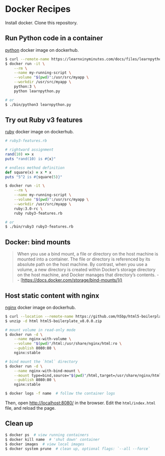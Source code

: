 # Docker Recipes

Install docker. Clone this repository.

## Run Python code in a container

[python](https://hub.docker.com/_/python) docker image on dockerhub.

```bash
$ curl --remote-name https://learnxinyminutes.com/docs/files/learnpython.py
$ docker run -it \
    --rm \
    --name my-running-script \
    --volume "$(pwd)":/usr/src/myapp \
    --workdir /usr/src/myapp \
    python:3 \
    python learnpython.py

# or
$ ./bin/python3 learnpython.py
```

## Try out Ruby v3 features

[ruby](https://hub.docker.com/_/ruby) docker image on dockerhub.

```ruby
# ruby3-features.rb

# rightward assignment
rand(10) => x
puts "rand(10) is #{x}"

# endless method definition
def square(x) = x * x
puts "5^2 is #{square(5)}"
```

```bash
$ docker run -it \
    --rm \
    --name my-running-script \
    --volume "$(pwd)":/usr/src/myapp \
    --workdir /usr/src/myapp \
    ruby:3.0-rc \
    ruby ruby3-features.rb

# or
$ ./bin/ruby3 ruby3-features.rb
```

## Docker: bind mounts

> When you use a bind mount, a file or directory on the host machine is mounted
> into a container. The file or directory is referenced by its absolute path on
> the host machine. By contrast, when you use a volume, a new directory is 
> created within Docker’s storage directory on the host machine, and Docker 
> manages that directory’s contents. -- [https://docs.docker.com/storage/bind-mounts/]()

## Host static content with nginx

[nginx](https://hub.docker.com/_/nginx) docker image on dockerhub.

```bash
$ curl --location --remote-name https://github.com/h5bp/html5-boilerplate/releases/download/v8.0.0/html5-boilerplate_v8.0.0.zip
$ unzip -d html html5-boilerplate_v8.0.0.zip

# mount volume in read-only mode
$ docker run -d \
    --name nginx-with-volume \
    --volume "$(pwd)"/html:/usr/share/nginx/html:ro \
    --publish 8080:80 \
    nginx:stable

# bind mount the `html` directory
$ docker run -d \
    --name nginx-with-bind-mount \
    --mount type=bind,source="$(pwd)"/html,target=/usr/share/nginx/html \
    --publish 8080:80 \
    nginx:stable

$ docker logs -f name  # follow the container logs
```

Then, open [http://localhost:8080/]() in the browser. Edit the `html/index.html`
file, and reload the page.

## Clean up

```bash
$ docker ps  # view running containers
$ docker kill name  # 'shut down' container
$ docker images  # view local images
$ docker system prune  # clean up, optional flags: `--all --force` 
```